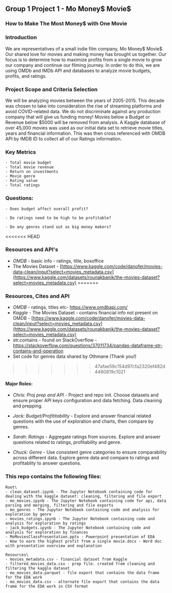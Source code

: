 ## Group 1 Project 1 - Mo Money$ Movie$

### How to Make The Most Money$ with One Movie

### Introduction

We are representatives of a small indie film company, Mo Money$ Movie$. Our shared love for movies and making money has brought us together. Our focus is to determine how to maximize profits from a single movie to grow our company and continue our filming journey. In order to do this, we are using OMDb and IMDb API and databases to analyze movie budgets, profits, and ratings.

### Project Scope and Criteria Selection
We will be analyzing movies between the years of 2005-2015. This decade was chosen to take into consideration the rise of streaming platforms and avoid COVID-related data. We do not discriminate against any production company that will give us funding money! Movies below a Budget or Revenue below $5000 will be removed from analysis. A Kaggle database of over 45,000 movies was used as our initial data set to retrieve movie titles, years and financial information. This was then cross referenced with OMDB API by IMDB ID to collect all of our Ratings information.

### Key Metrics
    - Total movie budget
    - Total movie revenue
    - Return on investments
    - Movie genre
    - Rating value
    - Total ratings

### Questions:
    - Does budget affect overall profit?
  
    - Do ratings need to be high to be profitable?
      
    - Do any genres stand out as big money makers?

<<<<<<< HEAD
### Resources and API's
- *OMDB* - basic info - ratings, title, boxoffice
- The Movies Dataset - [https://www.kaggle.com/code/danofer/movies-data-clean/input?select=movies_metadata.csv](https://www.kaggle.com/datasets/rounakbanik/the-movies-dataset?select=movies_metadata.csv)
=======

### Resources, Cites and API
- *OMDB* - ratings, titles etc- https://www.omdbapi.com/
- *Kaggle* - The Movies Dataset - contains financial info not present on OMDB - [https://www.kaggle.com/code/danofer/movies-data-clean/input?select=movies_metadata.csv](https://www.kaggle.com/datasets/rounakbanik/the-movies-dataset?select=movies_metadata.csv)
- str.contains - found on StackOverflow - https://stackoverflow.com/questions/37011734/pandas-dataframe-str-contains-and-operation
- Set code for genres data shared by Othmane (Thank you!)
>>>>>>> 47afae59c154d97cfa2320ef482d4460819c1021

#### Major Roles:
- *Chris: Proj prep and API* - Project and repo init. Choose datasets and ensure proper API keys configuration and data fetching. Data cleaning and prepping.
  
- *Jack: Budget/Profititability* - Explore and answer financial related questions with the use of exploration and charts, then compare by genres. 
  
- *Sarah: Ratings* - Aggregate ratings from sources. Explore and answer questions related to ratings, profitability and genre.
  
- *Chuck: Genre* - Use consistent genre categories to ensure comparability across different data. Explore genre data and compare to ratings and profitablity to answer questions.



### This repo contains the following files:
    Root\
    - clean_dataset.ipynb - The Jupyter Notebook containing code for dealing with the kaggle dataset: cleaning, filtering and file export
    - mo_movies.ipynb - The Jupyter Notebook containing code for api, data parsing and merging, filtering and file exports
    - mo_genres - The Jupyter Notebook containing code and analysis for exploration by genre
    - movies_ratings.ipynb - The Jupyter Notebook containing code and analysis for exploration by ratings
    - jack_budgets.ipynb - The Jupyter Notebook containing code and analysis for exploration by finances
    - MoMoviesClassPresentation.pptx - Powerpoint presentation of EDA
    - How to earn the highest profit from a single movie.docx - Word doc with presentation overview and explanation
    
    Resources\
    - movies_metadata.csv - financial dataset from Kaggle
    - filtered_movies_data.csv - prep file. created from cleaning and filtering the kaggle dataset
    - mo_movies_data.parquet - file export that contains the data frame for the EDA work
    - mo_movies_data.csv - alternate file export that contains the data frame for the EDA work in CSV format

